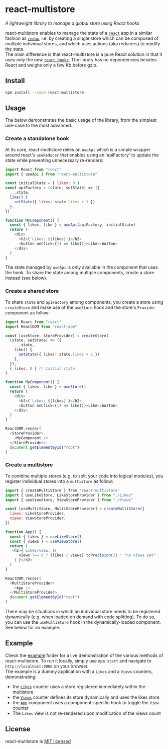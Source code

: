 # react-multistore
_A lightweight library to manage a global store using React hooks_

react-multistore enables to manage the state of a [`react`](https://reactjs.org) 
app in a similar fashion as [`redux`](https://redux.js.org), i.e. by creating a 
single store which can be composed of multiple individual stores, and which uses 
actions (aka reducers) to modify the state.  
The main difference is that react-multistore is a pure React solution in that it 
uses only the new [`react hooks`](https://reactjs.org/docs/hooks-intro.html). The 
library has no dependencies besides React and weighs only a few Kb before gzip.

## Install
```bash
npm install --save react-multistore
```

## Usage
The below demonstrates the basic usage of the library, from the simplest use-case 
to the most advanced.
### Create a standalone hook
At its core, react-multistore relies on `useApi` which is a simple wrapper around 
react's `useReducer` that enables using an 'apiFactory' to update the state while 
preventing unnecessary re-renders:
```javascript
import React from "react"
import { useApi } from "react-multistore"

const initialState = { likes: 0 }
const apiFactory = (state, setState) => ({
  ...state,
  like() {
    setState({ likes: state.likes + 1 })
  },
})

function MyComponent() {
  const { likes, like } = useApi(apiFactory, initialState)
  return (
    <div>
      <h2>{`Likes: ${likes}`}</h2>
      <button onClick={() => like()}>Like</button>
    </div>
  )
}
```
The state managed by `useApi` is only available in the component that uses the 
hook. To share the state among multiple components, create a store instead 
(see below).
### Create a shared store
To share `state` and `apiFactory` among components, you create a store using 
`createStore` and make use of the `useStore` hook and the store's `Provider` 
component as follow:
```javascript
import React from "react"
import ReactDOM from "react-dom"

const [useStore, StoreProvider] = createStore(
  (state, setState) => ({
    ...state,
    like() {
      setState({ likes: state.likes + 1 })
    },
  }),
  { likes: 0 } // Initial state
)

function MyComponent() {
  const { likes, like } = useStore()
  return (
    <div>
      <h2>{`Likes: ${likes}`}</h2>
      <button onClick={() => like()}>Like</button>
    </div>
  )
}

ReactDOM.render(
  <StoreProvider>
    <MyComponent />
  </StoreProvider>,
  document.getElementById("root")
)
```
### Create a multistore
To combine multiple stores (e.g. to split your code into logical modules), you 
register individual stores into a `multistore` as follow:
```javascript
import { createMultiStore } from "react-multistore"
import { useLikeStore, LikeStoreProvider } from "./Likes"
import { useViewStore, ViewStoreProvider } from "./Views"

const [useMultiStore, MultiStoreProvider] = createMultiStore({
  likes: LikeStoreProvider,
  views: ViewStoreProvider,
})

function App() {
  const { likes } = useLikeStore()
  const { views } = useViewStore()
  return (
   <h2>{`Likes/view: ${
      views !== 0 ? (likes / views).toPrecision(2) : "no views yet"
    }`}</h2>
  )
}

ReactDOM.render(
  <MultiStoreProvider>
    <App />
  </MultiStoreProvider>,
  document.getElementById("root")
)
```
There may be situations in which an individual store needs to be registered 
dynamically (e.g. when loaded on demand with code splitting). To do so, you 
can use the `useMultiStore` hook in the dynamically-loaded component. See 
below for an example.

## Example
Check the [example](./example) folder for a live demonstration of the various 
methods of react-multistore. To run it locally, simply use `npm start` and 
navigate to `http://localhost:9000` on your browser.  
The example is a dummy application with a `Likes` and a `Views` counters, 
demonstrating:
* the [`Likes`](./example/Likes.js) counter uses a store registered immediately 
within the multistore
* the [`Views`](./example/Views.js) counter defines its store dynamically and 
uses the likes store
* the [`App`](./example/index.js) component uses a component-specific 
hook to toggle the `View` counter
* The `Likes` view is not re-rendered upon modification of the views count

## License
react-multistore is [MIT licensed](./LICENSE)


